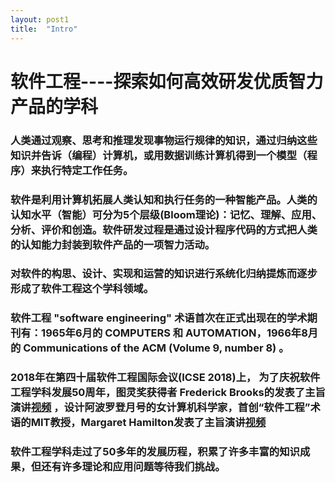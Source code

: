 ```yaml
---
layout: post1
title:  "Intro"
---
```


软件工程----探索如何高效研发优质智力产品的学科
=======================

### 人类通过观察、思考和推理发现事物运行规律的知识，通过归纳这些知识并告诉（编程）计算机，或用数据训练计算机得到一个模型（程序）来执行特定工作任务。

### 软件是利用计算机拓展人类认知和执行任务的一种智能产品。人类的认知水平（智能）可分为5个层级(Bloom理论)：记忆、理解、应用、分析、评价和创造。软件研发过程是通过设计程序代码的方式把人类的认知能力封装到软件产品的一项智力活动。

### 对软件的构思、设计、实现和运营的知识进行系统化归纳提炼而逐步形成了软件工程这个学科领域。

### 软件工程 "software engineering" 术语首次在正式出现在的学术期刊有：1965年6月的 COMPUTERS 和 AUTOMATION，1966年8月的 Communications of the ACM (Volume 9, number 8) 。

### 2018年在第四十届软件工程国际会议(ICSE 2018)上， 为了庆祝软件工程学科发展50周年，图灵奖获得者 Frederick Brooks的发表了主旨演讲[视频](https://www.youtube.com/watch?v=StN49re9Nq8&t=67s) ，设计阿波罗登月号的女计算机科学家，首创“软件工程”术语的MIT教授，Margaret Hamilton发表了主旨演讲[视频](https://www.youtube.com/watch?v=ZbVOF0Uk5lU)

### 软件工程学科走过了50多年的发展历程，积累了许多丰富的知识成果，但还有许多理论和应用问题等待我们挑战。